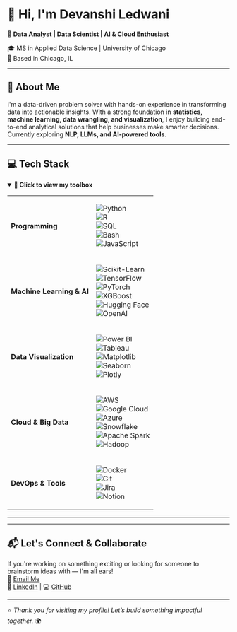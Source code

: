 # 👋 Hi, I'm Devanshi Ledwani  
🚀 **Data Analyst | Data Scientist | AI & Cloud Enthusiast**  

🎓 MS in Applied Data Science | University of Chicago  
📍 Based in Chicago, IL 


---

## 🌟 About Me  
I'm a data-driven problem solver with hands-on experience in transforming data into actionable insights. With a strong foundation in **statistics, machine learning, data wrangling, and visualization**, I enjoy building end-to-end analytical solutions that help businesses make smarter decisions.  
Currently exploring **NLP, LLMs, and AI-powered tools**.

---

## 💻 Tech Stack

<details open>
<summary><strong>🧰 Click to view my toolbox</strong></summary>

<table>
<tr>
<td><strong>Programming</strong></td>
<td>

![Python](https://img.shields.io/badge/Python-3776AB?style=flat&logo=python&logoColor=white)  
![R](https://img.shields.io/badge/R-276DC3?style=flat&logo=r&logoColor=white)  
![SQL](https://img.shields.io/badge/SQL-4479A1?style=flat&logo=mysql&logoColor=white)  
![Bash](https://img.shields.io/badge/Bash-4EAA25?style=flat&logo=gnu-bash&logoColor=white)  
![JavaScript](https://img.shields.io/badge/JavaScript-F7DF1E?style=flat&logo=javascript&logoColor=black)

</td>
</tr>

<tr>
<td><strong>Machine Learning & AI</strong></td>
<td>

![Scikit-Learn](https://img.shields.io/badge/Scikit--Learn-F7931E?style=flat&logo=scikitlearn&logoColor=white)  
![TensorFlow](https://img.shields.io/badge/TensorFlow-FF6F00?style=flat&logo=tensorflow&logoColor=white)  
![PyTorch](https://img.shields.io/badge/PyTorch-EE4C2C?style=flat&logo=pytorch&logoColor=white)  
![XGBoost](https://img.shields.io/badge/XGBoost-F37626?style=flat&logo=xgboost&logoColor=white)  
![Hugging Face](https://img.shields.io/badge/Transformers-FFD43B?style=flat&logo=huggingface&logoColor=black)  
![OpenAI](https://img.shields.io/badge/OpenAI-412991?style=flat&logo=openai&logoColor=white)

</td>
</tr>

<tr>
<td><strong>Data Visualization</strong></td>
<td>

![Power BI](https://img.shields.io/badge/PowerBI-F2C811?style=flat&logo=powerbi&logoColor=black)  
![Tableau](https://img.shields.io/badge/Tableau-E97627?style=flat&logo=tableau&logoColor=white)  
![Matplotlib](https://img.shields.io/badge/Matplotlib-11557C?style=flat&logo=matplotlib&logoColor=white)  
![Seaborn](https://img.shields.io/badge/Seaborn-3776AB?style=flat&logo=python&logoColor=white)  
![Plotly](https://img.shields.io/badge/Plotly-3F4F75?style=flat&logo=plotly&logoColor=white)

</td>
</tr>

<tr>
<td><strong>Cloud & Big Data</strong></td>
<td>

![AWS](https://img.shields.io/badge/AWS-232F3E?style=flat&logo=amazon-aws&logoColor=white)  
![Google Cloud](https://img.shields.io/badge/GCP-4285F4?style=flat&logo=google-cloud&logoColor=white)  
![Azure](https://img.shields.io/badge/Azure-0078D4?style=flat&logo=microsoft-azure&logoColor=white)  
![Snowflake](https://img.shields.io/badge/Snowflake-29B5E8?style=flat&logo=snowflake&logoColor=white)  
![Apache Spark](https://img.shields.io/badge/Spark-F37626?style=flat&logo=apachespark&logoColor=white)  
![Hadoop](https://img.shields.io/badge/Hadoop-66CCFF?style=flat&logo=apache&logoColor=black)

</td>
</tr>

<tr>
<td><strong>DevOps & Tools</strong></td>
<td>

![Docker](https://img.shields.io/badge/Docker-2496ED?style=flat&logo=docker&logoColor=white)  
![Git](https://img.shields.io/badge/Git-F05032?style=flat&logo=git&logoColor=white)  
![Jira](https://img.shields.io/badge/Jira-0052CC?style=flat&logo=jira&logoColor=white)  
![Notion](https://img.shields.io/badge/Notion-000000?style=flat&logo=notion&logoColor=white)

</td>
</tr>
</table>

</details>

---


---

## 📬 Let's Connect & Collaborate  
If you're working on something exciting or looking for someone to brainstorm ideas with — I'm all ears!  
📧 [Email Me](mailto:devanshiledwani193@gmail.com)  
🔗 [LinkedIn](https://linkedin.com/in/devanshi-ledwani) | 💻 [GitHub](https://github.com/devanshi25112001)

---

⭐ *Thank you for visiting my profile! Let’s build something impactful together.* 🌍
